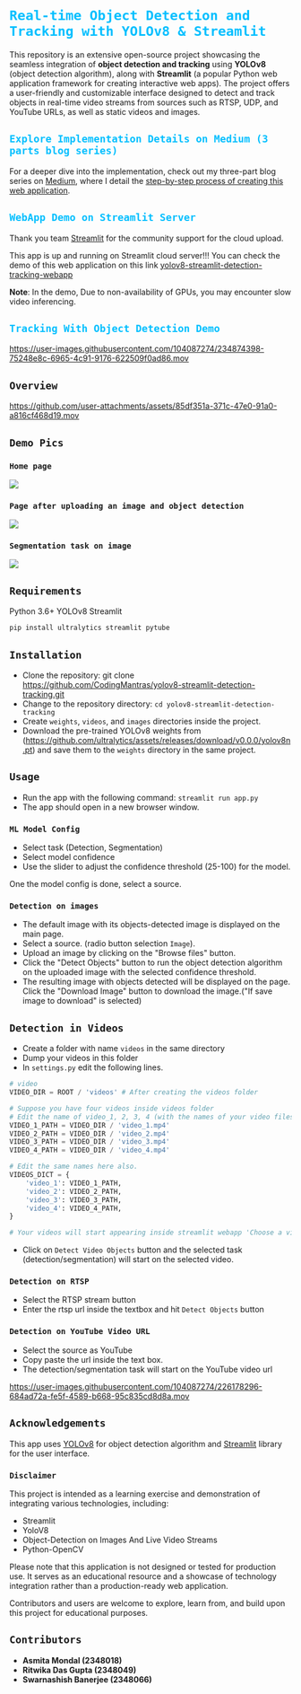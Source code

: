 # <span style="color:deepskyblue"> `Real-time Object Detection and Tracking with YOLOv8 & Streamlit` </span>

This repository is an extensive open-source project showcasing the seamless integration of **object detection and tracking** using **YOLOv8** (object detection algorithm), along with **Streamlit** (a popular Python web application framework for creating interactive web apps). The project offers a user-friendly and customizable interface designed to detect and track objects in real-time video streams from sources such as RTSP, UDP, and YouTube URLs, as well as static videos and images.


## <span style="color:deepskyblue"> `Explore Implementation Details on Medium (3 parts blog series)` </span>
For a deeper dive into the implementation, check out my three-part blog series on [Medium](https://medium.com/@mycodingmantras), where I detail the [step-by-step process of creating this web application](https://medium.com/@mycodingmantras/building-a-real-time-object-detection-and-tracking-app-with-yolov8-and-streamlit-part-1-30c56f5eb956).


## <span style="color:deepskyblue"> `WebApp Demo on Streamlit Server` </span>

Thank you team [Streamlit](<https://github.com/streamlit/streamlit>) for the community support for the cloud upload. 

This app is up and running on Streamlit cloud server!!! You can check the demo of this web application on this link 
[yolov8-streamlit-detection-tracking-webapp](https://yolov8-object-detection-and-tracking-app.streamlit.app/)

**Note**: In the demo, Due to non-availability of GPUs, you may encounter slow video inferencing.


## <span style="color:deepskyblue"> `Tracking With Object Detection Demo` </span>

<https://user-images.githubusercontent.com/104087274/234874398-75248e8c-6965-4c91-9176-622509f0ad86.mov>

## `Overview`

<https://github.com/user-attachments/assets/85df351a-371c-47e0-91a0-a816cf468d19.mov>


## `Demo Pics`

### `Home page`

<img src="https://github.com/CodingMantras/yolov8-streamlit-detection-tracking/blob/master/assets/pic1.png" >

### `Page after uploading an image and object detection`

<img src="https://github.com/CodingMantras/yolov8-streamlit-detection-tracking/blob/master/assets/pic3.png" >

### `Segmentation task on image`

<img src="https://github.com/CodingMantras/yolov8-streamlit-detection-tracking/blob/master/assets/segmentation.png" >

## `Requirements`

Python 3.6+
YOLOv8
Streamlit

```bash
pip install ultralytics streamlit pytube
```

## `Installation`

- Clone the repository: git clone <https://github.com/CodingMantras/yolov8-streamlit-detection-tracking.git>
- Change to the repository directory: `cd yolov8-streamlit-detection-tracking`
- Create `weights`, `videos`, and `images` directories inside the project.
- Download the pre-trained YOLOv8 weights from (<https://github.com/ultralytics/assets/releases/download/v0.0.0/yolov8n.pt>) and save them to the `weights` directory in the same project.

## `Usage`

- Run the app with the following command: `streamlit run app.py`
- The app should open in a new browser window.

### `ML Model Config`

- Select task (Detection, Segmentation)
- Select model confidence
- Use the slider to adjust the confidence threshold (25-100) for the model.

One the model config is done, select a source.

### `Detection on images`

- The default image with its objects-detected image is displayed on the main page.
- Select a source. (radio button selection `Image`).
- Upload an image by clicking on the "Browse files" button.
- Click the "Detect Objects" button to run the object detection algorithm on the uploaded image with the selected confidence threshold.
- The resulting image with objects detected will be displayed on the page. Click the "Download Image" button to download the image.("If save image to download" is selected)

## `Detection in Videos`

- Create a folder with name `videos` in the same directory
- Dump your videos in this folder
- In `settings.py` edit the following lines.

```python
# video
VIDEO_DIR = ROOT / 'videos' # After creating the videos folder

# Suppose you have four videos inside videos folder
# Edit the name of video_1, 2, 3, 4 (with the names of your video files) 
VIDEO_1_PATH = VIDEO_DIR / 'video_1.mp4' 
VIDEO_2_PATH = VIDEO_DIR / 'video_2.mp4'
VIDEO_3_PATH = VIDEO_DIR / 'video_3.mp4'
VIDEO_4_PATH = VIDEO_DIR / 'video_4.mp4'

# Edit the same names here also.
VIDEOS_DICT = {
    'video_1': VIDEO_1_PATH,
    'video_2': VIDEO_2_PATH,
    'video_3': VIDEO_3_PATH,
    'video_4': VIDEO_4_PATH,
}

# Your videos will start appearing inside streamlit webapp 'Choose a video'.
```

- Click on `Detect Video Objects` button and the selected task (detection/segmentation) will start on the selected video.

### `Detection on RTSP`

- Select the RTSP stream button
- Enter the rtsp url inside the textbox and hit `Detect Objects` button

### `Detection on YouTube Video URL`

- Select the source as YouTube
- Copy paste the url inside the text box.
- The detection/segmentation task will start on the YouTube video url

<https://user-images.githubusercontent.com/104087274/226178296-684ad72a-fe5f-4589-b668-95c835cd8d8a.mov>

## `Acknowledgements`

This app uses [YOLOv8](<https://github.com/ultralytics/ultralytics>) for object detection algorithm and [Streamlit](<https://github.com/streamlit/streamlit>) library for the user interface.

### `Disclaimer`

This project is intended as a learning exercise and demonstration of integrating various technologies, including:

- Streamlit
- YoloV8
- Object-Detection on Images And Live Video Streams
- Python-OpenCV

Please note that this application is not designed or tested for production use. It serves as an educational resource and a showcase of technology integration rather than a production-ready web application.

Contributors and users are welcome to explore, learn from, and build upon this project for educational purposes.

## `Contributors`
- **Asmita Mondal (2348018)**
- **Ritwika Das Gupta (2348049)**
- **Swarnashish Banerjee (2348066)**
